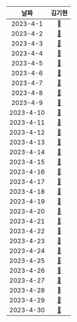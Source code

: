 |    날짜     |                                                          김기현                                                          |
|:---------:|:---------------------------------------------------------------------------------------------------------------------:|
| 2023-4-1  |                                                     :red_circle:                                                      |
| 2023-4-2  |                                   [📙](https://github.com/KimKiHyun0206/University)                                   |
| 2023-4-3  |                                   [📙](https://github.com/KimKiHyun0206/University)                                   |
| 2023-4-4  |                                   [📙](https://github.com/KimKiHyun0206/University)                                   |
| 2023-4-5  |                                   [📙](https://github.com/KimKiHyun0206/University)                                   |
| 2023-4-6  |                                   [📙](https://github.com/KimKiHyun0206/University)                                   |
| 2023-4-7  |                                   [📙](https://github.com/KimKiHyun0206/University)                                   |
| 2023-4-8  |                                   [📙](https://github.com/KimKiHyun0206/University)                                   |
| 2023-4-9  |                                   [📙](https://github.com/KimKiHyun0206/University)                                   |
| 2023-4-10 |                                   [📙](https://github.com/KimKiHyun0206/University)                                   |
| 2023-4-11 |                                   [📙](https://github.com/KimKiHyun0206/University)                                   |
| 2023-4-12 |                                   [📙](https://github.com/KimKiHyun0206/University)                                   |
| 2023-4-13 |                                   [📙](https://github.com/KimKiHyun0206/University)                                   |
| 2023-4-14 |                                   [📙](https://github.com/KimKiHyun0206/University)                                   |
| 2023-4-15 |                                   [📙](https://github.com/KimKiHyun0206/University)                                   |
| 2023-4-16 |                                   [📙](https://github.com/KimKiHyun0206/University)                                   |
| 2023-4-17 |                                   [📙](https://github.com/KimKiHyun0206/University)                                   |
| 2023-4-18 |                                   [📙](https://github.com/KimKiHyun0206/University)                                   |
| 2023-4-19 |                                   [📙](https://github.com/KimKiHyun0206/University)                                   |
| 2023-4-20 |                                   [📙](https://github.com/KimKiHyun0206/University)                                   |
| 2023-4-21 |                                   [📙](https://github.com/KimKiHyun0206/University)                                   |
| 2023-4-22 |                                   [📙](https://github.com/KimKiHyun0206/University)                                   |
| 2023-4-23 | [📙](https://delightful-porpoise-094.notion.site/21f1dfc88f5447a58362c39b392ea1cb?v=7451107575f74074ad58fa9ec4003967) |
| 2023-4-24 | [📙](https://delightful-porpoise-094.notion.site/21f1dfc88f5447a58362c39b392ea1cb?v=7451107575f74074ad58fa9ec4003967) |
| 2023-4-25 | [📙](https://delightful-porpoise-094.notion.site/21f1dfc88f5447a58362c39b392ea1cb?v=7451107575f74074ad58fa9ec4003967) |
| 2023-4-26 | [📙](https://delightful-porpoise-094.notion.site/21f1dfc88f5447a58362c39b392ea1cb?v=7451107575f74074ad58fa9ec4003967) |
| 2023-4-27 | [📙](https://delightful-porpoise-094.notion.site/21f1dfc88f5447a58362c39b392ea1cb?v=7451107575f74074ad58fa9ec4003967) |
| 2023-4-28 |                                                     :red_circle:                                                      |
| 2023-4-29 | [📙](https://delightful-porpoise-094.notion.site/21f1dfc88f5447a58362c39b392ea1cb?v=7451107575f74074ad58fa9ec4003967) |
| 2023-4-30 | [📙](https://delightful-porpoise-094.notion.site/21f1dfc88f5447a58362c39b392ea1cb?v=7451107575f74074ad58fa9ec4003967) |
